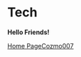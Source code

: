 # Tech

<strong>Hello Friends!</strong>

<a href="https://github.com/Cozmo007/">Home PageCozmo007</a>
